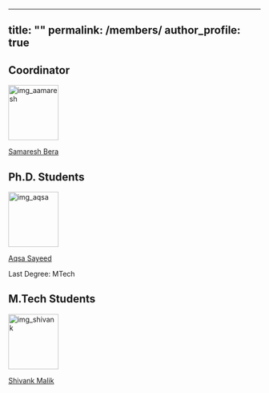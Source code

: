 
---
title: ""
permalink: /members/
author_profile: true
---

<h2><b>Coordinator</b></h2>

<img src="https://samareshbera.github.io/images/Samaresh3.jpg"  alt="img_aamaresh" width = 100px height = 110px >

[Samaresh Bera](https://samareshbera.github.io/)


<h2><b>Ph.D. Students</b></h2>

<img src="https://samareshbera.github.io/images/abc.jpg"  alt="img_aqsa" width = 100px height = 110px >

[Aqsa Sayeed]()

Last Degree: MTech 


<h2><b>M.Tech Students</b></h2>

<img src="https://samareshbera.github.io/images/abc.jpg"  alt="img_shivank" width = 100px height = 110px >

[Shivank Malik]()
